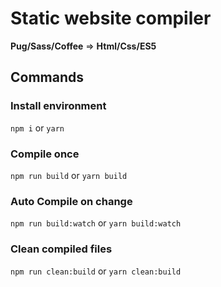 # Static website compiler

**Pug/Sass/Coffee** => **Html/Css/ES5**

## Commands

### Install environment

`npm i` or `yarn`

### Compile once

`npm run build` or `yarn build`

### Auto Compile on change

`npm run build:watch` or `yarn build:watch`

### Clean compiled files

`npm run clean:build` or `yarn clean:build`
